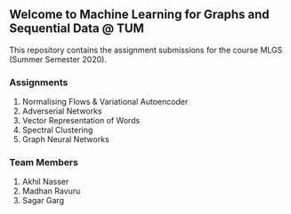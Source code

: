 ## Welcome to Machine Learning for Graphs and Sequential Data @ TUM

This repository contains the assignment submissions for the course MLGS (Summer Semester 2020).

### Assignments

1. Normalising Flows & Variational Autoencoder
2. Adverserial Networks
3. Vector Representation of Words
4. Spectral Clustering
5. Graph Neural Networks

### Team Members

1. Akhil Nasser
2. Madhan Ravuru
3. Sagar Garg
